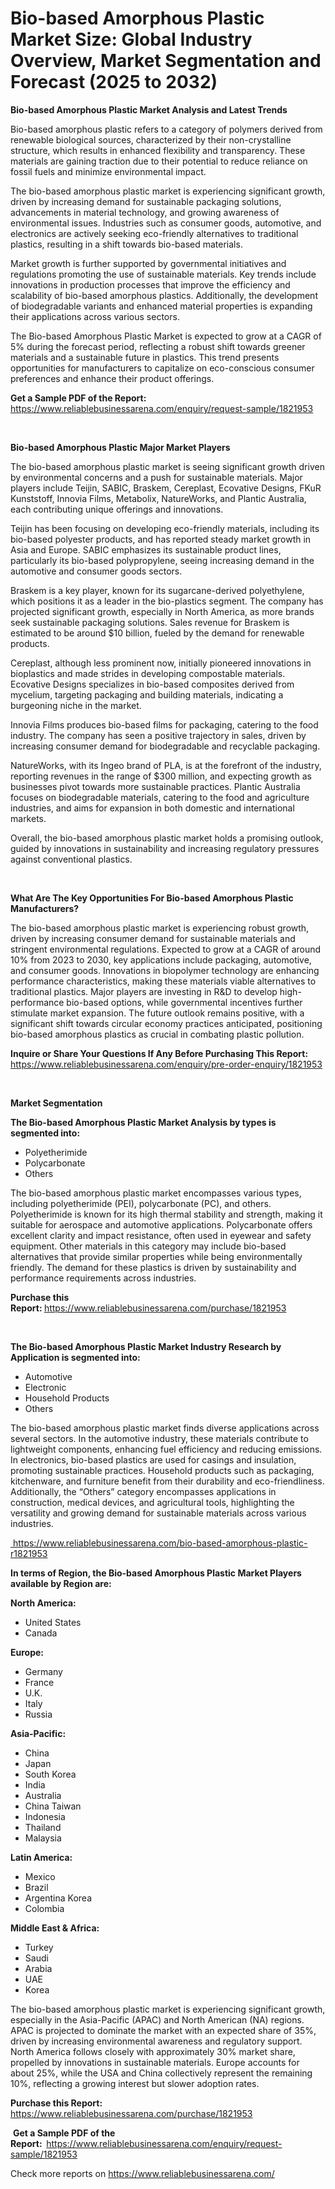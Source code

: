 <p><h1>Bio-based Amorphous Plastic Market Size: Global Industry Overview, Market Segmentation and Forecast (2025 to 2032)</h1></p><p><strong>Bio-based Amorphous Plastic Market Analysis and Latest Trends</strong></p>
<p><p>Bio-based amorphous plastic refers to a category of polymers derived from renewable biological sources, characterized by their non-crystalline structure, which results in enhanced flexibility and transparency. These materials are gaining traction due to their potential to reduce reliance on fossil fuels and minimize environmental impact.</p><p>The bio-based amorphous plastic market is experiencing significant growth, driven by increasing demand for sustainable packaging solutions, advancements in material technology, and growing awareness of environmental issues. Industries such as consumer goods, automotive, and electronics are actively seeking eco-friendly alternatives to traditional plastics, resulting in a shift towards bio-based materials.</p><p>Market growth is further supported by governmental initiatives and regulations promoting the use of sustainable materials. Key trends include innovations in production processes that improve the efficiency and scalability of bio-based amorphous plastics. Additionally, the development of biodegradable variants and enhanced material properties is expanding their applications across various sectors. </p><p>The Bio-based Amorphous Plastic Market is expected to grow at a CAGR of 5% during the forecast period, reflecting a robust shift towards greener materials and a sustainable future in plastics. This trend presents opportunities for manufacturers to capitalize on eco-conscious consumer preferences and enhance their product offerings.</p></p>
<p><strong>Get a Sample PDF of the Report:&nbsp;</strong> <a href="https://www.reliablebusinessarena.com/enquiry/request-sample/1821953?utm_campaign=2488&utm_medium=2&utm_source=Github&utm_content=ia&utm_term=03042025&utm_id=bio-based-amorphous-plastic">https://www.reliablebusinessarena.com/enquiry/request-sample/1821953</a></p>
<p>&nbsp;</p>
<p><strong>Bio-based Amorphous Plastic Major Market Players</strong></p>
<p><p>The bio-based amorphous plastic market is seeing significant growth driven by environmental concerns and a push for sustainable materials. Major players include Teijin, SABIC, Braskem, Cereplast, Ecovative Designs, FKuR Kunststoff, Innovia Films, Metabolix, NatureWorks, and Plantic Australia, each contributing unique offerings and innovations.</p><p>Teijin has been focusing on developing eco-friendly materials, including its bio-based polyester products, and has reported steady market growth in Asia and Europe. SABIC emphasizes its sustainable product lines, particularly its bio-based polypropylene, seeing increasing demand in the automotive and consumer goods sectors.</p><p>Braskem is a key player, known for its sugarcane-derived polyethylene, which positions it as a leader in the bio-plastics segment. The company has projected significant growth, especially in North America, as more brands seek sustainable packaging solutions. Sales revenue for Braskem is estimated to be around $10 billion, fueled by the demand for renewable products.</p><p>Cereplast, although less prominent now, initially pioneered innovations in bioplastics and made strides in developing compostable materials. Ecovative Designs specializes in bio-based composites derived from mycelium, targeting packaging and building materials, indicating a burgeoning niche in the market.</p><p>Innovia Films produces bio-based films for packaging, catering to the food industry. The company has seen a positive trajectory in sales, driven by increasing consumer demand for biodegradable and recyclable packaging.</p><p>NatureWorks, with its Ingeo brand of PLA, is at the forefront of the industry, reporting revenues in the range of $300 million, and expecting growth as businesses pivot towards more sustainable practices. Plantic Australia focuses on biodegradable materials, catering to the food and agriculture industries, and aims for expansion in both domestic and international markets.</p><p>Overall, the bio-based amorphous plastic market holds a promising outlook, guided by innovations in sustainability and increasing regulatory pressures against conventional plastics.</p></p>
<p>&nbsp;</p>
<p><strong>What Are The Key Opportunities For Bio-based Amorphous Plastic Manufacturers?</strong></p>
<p><p>The bio-based amorphous plastic market is experiencing robust growth, driven by increasing consumer demand for sustainable materials and stringent environmental regulations. Expected to grow at a CAGR of around 10% from 2023 to 2030, key applications include packaging, automotive, and consumer goods. Innovations in biopolymer technology are enhancing performance characteristics, making these materials viable alternatives to traditional plastics. Major players are investing in R&D to develop high-performance bio-based options, while governmental incentives further stimulate market expansion. The future outlook remains positive, with a significant shift towards circular economy practices anticipated, positioning bio-based amorphous plastics as crucial in combating plastic pollution.</p></p>
<p><strong>Inquire or Share Your Questions If Any Before Purchasing This Report:</strong> <a href="https://www.reliablebusinessarena.com/enquiry/pre-order-enquiry/1821953?utm_campaign=2488&utm_medium=2&utm_source=Github&utm_content=ia&utm_term=03042025&utm_id=bio-based-amorphous-plastic">https://www.reliablebusinessarena.com/enquiry/pre-order-enquiry/1821953</a></p>
<p>&nbsp;</p>
<p><strong>Market Segmentation</strong></p>
<p><strong>The Bio-based Amorphous Plastic Market Analysis by types is segmented into:</strong></p>
<p><ul><li>Polyetherimide</li><li>Polycarbonate</li><li>Others</li></ul></p>
<p><p>The bio-based amorphous plastic market encompasses various types, including polyetherimide (PEI), polycarbonate (PC), and others. Polyetherimide is known for its high thermal stability and strength, making it suitable for aerospace and automotive applications. Polycarbonate offers excellent clarity and impact resistance, often used in eyewear and safety equipment. Other materials in this category may include bio-based alternatives that provide similar properties while being environmentally friendly. The demand for these plastics is driven by sustainability and performance requirements across industries.</p></p>
<p><strong>Purchase this Report:&nbsp;</strong><a href="https://www.reliablebusinessarena.com/purchase/1821953?utm_campaign=2488&utm_medium=2&utm_source=Github&utm_content=ia&utm_term=03042025&utm_id=bio-based-amorphous-plastic">https://www.reliablebusinessarena.com/purchase/1821953</a></p>
<p>&nbsp;</p>
<p><strong>The Bio-based Amorphous Plastic Market Industry Research by Application is segmented into:</strong></p>
<p><ul><li>Automotive</li><li>Electronic</li><li>Household Products</li><li>Others</li></ul></p>
<p><p>The bio-based amorphous plastic market finds diverse applications across several sectors. In the automotive industry, these materials contribute to lightweight components, enhancing fuel efficiency and reducing emissions. In electronics, bio-based plastics are used for casings and insulation, promoting sustainable practices. Household products such as packaging, kitchenware, and furniture benefit from their durability and eco-friendliness. Additionally, the “Others” category encompasses applications in construction, medical devices, and agricultural tools, highlighting the versatility and growing demand for sustainable materials across various industries.</p></p>
<p><a href="https://www.reliablebusinessarena.com/bio-based-amorphous-plastic-r1821953?utm_campaign=2488&utm_medium=2&utm_source=Github&utm_content=ia&utm_term=03042025&utm_id=bio-based-amorphous-plastic">&nbsp;https://www.reliablebusinessarena.com/bio-based-amorphous-plastic-r1821953</a></p>
<p><strong>In terms of Region, the Bio-based Amorphous Plastic Market Players available by Region are:</strong></p>
<p>
    <p> <strong> North America: </strong>
        <ul>
            <li>United States</li>
            <li>Canada</li>
        </ul>
        </p> 
    <p> <strong> Europe: </strong>
        <ul>
            <li>Germany</li>
            <li>France</li>
            <li>U.K.</li>
            <li>Italy</li>
            <li>Russia</li>
        </ul>
        </p> 
    <p> <strong> Asia-Pacific: </strong>
        <ul>
            <li>China</li>
            <li>Japan</li>
            <li>South Korea</li>
            <li>India</li>
            <li>Australia</li>
            <li>China Taiwan</li>
            <li>Indonesia</li>
            <li>Thailand</li>
            <li>Malaysia</li>
        </ul>
        </p> 
    <p> <strong> Latin America: </strong>
        <ul>
            <li>Mexico</li>
            <li>Brazil</li>
            <li>Argentina Korea</li>
            <li>Colombia</li>
        </ul>
        </p> 
    <p> <strong> Middle East & Africa: </strong>
        <ul>
            <li>Turkey</li>
            <li>Saudi</li>
            <li>Arabia</li>
            <li>UAE</li>
            <li>Korea</li>
        </ul>
    </p>
    </p>
<p><p>The bio-based amorphous plastic market is experiencing significant growth, especially in the Asia-Pacific (APAC) and North American (NA) regions. APAC is projected to dominate the market with an expected share of 35%, driven by increasing environmental awareness and regulatory support. North America follows closely with approximately 30% market share, propelled by innovations in sustainable materials. Europe accounts for about 25%, while the USA and China collectively represent the remaining 10%, reflecting a growing interest but slower adoption rates.</p></p>
<p><strong>Purchase this Report: </strong><a href="https://www.reliablebusinessarena.com/purchase/1821953?utm_campaign=2488&utm_medium=2&utm_source=Github&utm_content=ia&utm_term=03042025&utm_id=bio-based-amorphous-plastic">https://www.reliablebusinessarena.com/purchase/1821953</a></p>
<p>&nbsp;<strong>Get a Sample PDF of the Report:&nbsp;&nbsp;</strong><a href="https://www.reliablebusinessarena.com/enquiry/request-sample/1821953?utm_campaign=2488&utm_medium=2&utm_source=Github&utm_content=ia&utm_term=03042025&utm_id=bio-based-amorphous-plastic">https://www.reliablebusinessarena.com/enquiry/request-sample/1821953</a></p>
<p><strong></strong></p>
<p>Check more reports on <a href="https://www.reliablebusinessarena.com/?utm_campaign=2488&utm_medium=2&utm_source=Github&utm_content=ia&utm_term=03042025&utm_id=bio-based-amorphous-plastic">https://www.reliablebusinessarena.com/</a></p>